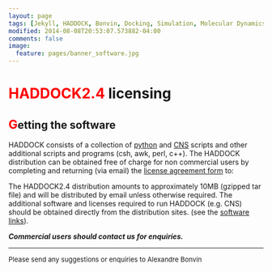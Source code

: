 ```yaml
---
layout: page
tags: [Jekyll, HADDOCK, Bonvin, Docking, Simulation, Molecular Dynamics, Structural Biology, Computational Biology, Modelling, Protein Structure]
modified: 2014-08-08T20:53:07.573882-04:00
comments: false
image:
  feature: pages/banner_software.jpg
---
```


# <font color="RED">HADDOCK2.4</font> licensing

## <font size="+2" color="RED">G</font>etting the software

HADDOCK consists of a collection of [python](http://www.python.org) and [CNS](http://cns-online.org) scripts and other additional scripts and programs (csh, awk, perl, c++). The HADDOCK distribution can be obtained free of charge for non commercial users by completing and returning (via email) the [license agreement form](/software/haddock2.4/haddock_lic) to:

The HADDOCK2.4 distribution amounts to approximately 10MB (gzipped tar file) and will be distributed by email unless otherwise required. The additional software and licenses required to run HADDOCK (e.g. CNS) should be obtained directly from the distribution sites. (see the [software links](/software/haddock2.4/software)).  

**_Commercial users should contact us for enquiries._**

* * *

<font size="-1">Please send any suggestions or enquiries to Alexandre Bonvin</font>
